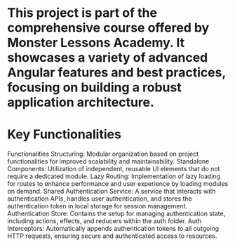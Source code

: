 # This project is part of the comprehensive course offered by Monster Lessons Academy. It showcases a variety of advanced Angular features and best practices, focusing on building a robust application architecture.

# Key Functionalities
Functionalities Structuring: Modular organization based on project functionalities for improved scalability and maintainability.
Standalone Components: Utilization of independent, reusable UI elements that do not require a dedicated module.
Lazy Routing: Implementation of lazy loading for routes to enhance performance and user experience by loading modules on demand.
Shared Authentication Service: A service that interacts with authentication APIs, handles user authentication, and stores the authentication token in local storage for session management.
Authentication Store: Contains the setup for managing authentication state, including actions, effects, and reducers within the auth folder.
Auth Interceptors: Automatically appends authentication tokens to all outgoing HTTP requests, ensuring secure and authenticated access to resources.
